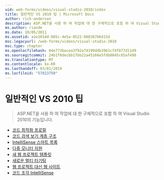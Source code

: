 ```yaml
---
uid: web-forms/videos/visual-studio-2010/index
title: 일반적인 VS 2010 팁 | Microsoft Docs
author: rick-anderson
description: ASP.NET을 사용 하 여 작업에 대 한 구체적으로 포함 하 여 Visual Studio 2010의 기능입니다.
ms.author: riande
ms.date: 10/05/2011
ms.assetid: a1e1014d-085c-4e5a-8522-068387b6415d
msc.legacyurl: /web-forms/videos/visual-studio-2010
msc.type: chapter
ms.openlocfilehash: 64e773bacea3792a74199ddb3961cf4f877d11d9
ms.sourcegitcommit: 24b1f6decbb17bb22a45166e5fdb0845c65af498
ms.translationtype: MT
ms.contentlocale: ko-KR
ms.lasthandoff: 03/01/2019
ms.locfileid: "57023750"
---
```

<a name="general-vs-2010-tips"></a>일반적인 VS 2010 팁
====================
> ASP.NET을 사용 하 여 작업에 대 한 구체적으로 포함 하 여 Visual Studio 2010의 기능입니다.


- [코드 최적화 프로필](visual-studio-2010-quick-hit-code-optimized-profile.md)
- [코드 검색 보기 계층 구조](visual-studio-2010-quick-hit-code-search-view-hierarchy.md)
- [IntelliSense 스마트 목록](visual-studio-2010-quick-hit-intellisense-smart-lists.md)
- [다중 모니터 지원](visual-studio-2010-quick-hit-multi-monitor-support.md)
- [새 웹 프로젝트 템플릿](visual-studio-2010-quick-hit-new-web-project-template.md)
- [새로운 멀티 타기팅](visual-studio-2010-quick-hit-new-multi-targeting.md)
- [웹 프로젝트 대신 웹 사이트](visual-studio-2010-quick-hit-websites-instead-of-web-projects.md)
- [코드 조각 IntelliSense](visual-studio-2010-quick-hit-snippets-intellisense.md)
